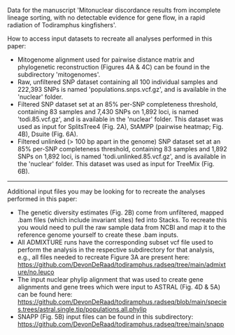 Data for the manuscript 'Mitonuclear discordance results from incomplete lineage sorting, with no detectable evidence for gene flow, in a rapid radiation of Todiramphus kingfishers'.

How to access input datasets to recreate all analyses performed in this paper:
- Mitogenome alignment used for pairwise distance matrix and phylogenetic reconstruction (Figures 4A & 4C) can be found in the subdirectory 'mitogenomes'.
- Raw, unfiltered SNP dataset containing all 100 individual samples and 222,393 SNPs is named 'populations.snps.vcf.gz', and is available in the 'nuclear' folder.
- Filtered SNP dataset set at an 85% per-SNP completeness threshold, containing 83 samples and 7,430 SNPs on 1,892 loci, is named 'todi.85.vcf.gz', and is available in the 'nuclear' folder. This dataset was used as input for SplitsTree4 (Fig. 2A), StAMPP (pairwise heatmap; Fig. 4B), Dsuite (Fig. 6A).
- Filtered unlinked (> 100 bp apart in the genome) SNP dataset set at an 85% per-SNP completeness threshold, containing 83 samples and 1,892 SNPs on 1,892 loci, is named 'todi.unlinked.85.vcf.gz', and is available in the 'nuclear' folder. This dataset was used as input for TreeMix (Fig. 6B).
------------------------------------
  
Additional input files you may be looking for to recreate the analyses performed in this paper:
- The genetic diversity estimates (Fig. 2B) come from unfiltered, mapped .bam files (which include invariant sites) fed into Stacks. To recreate this you would need to pull the raw sample data from NCBI and map it to the reference genome yourself to create these .bam inputs.
- All ADMIXTURE runs have the corresponding subset vcf file used to perform the analysis in the respective subdirectory for that analysis, e.g., all files needed to recreate Figure 3A are present here: https://github.com/DevonDeRaad/todiramphus.radseq/tree/main/admixture/no.leuco
- The input nuclear phylip alignment that was used to create gene alignments and gene trees which were input to ASTRAL (Fig. 4D & 5A) can be found here: https://github.com/DevonDeRaad/todiramphus.radseq/blob/main/species.trees/astral.single.tip/populations.all.phylip
- SNAPP (Fig. 5B) input files can be found in this subdirectory: https://github.com/DevonDeRaad/todiramphus.radseq/tree/main/snapp
